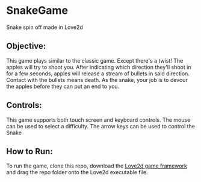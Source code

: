 # SnakeGame

Snake spin off made in Love2d

## Objective:

This game plays similar to the classic game. Except there's a twist! The apples will try to shoot you. After indicating which direction they'll shoot in for a few seconds, apples will release a stream of bullets in said direction. Contact with the bullets means death. As the snake, your job is to devour the apples before they can put an end to you.

## Controls:

This game supports both touch screen and keyboard controls. The mouse can be used to select a difficulty. The arrow keys can be used to control the Snake

## How to Run:

To run the game, clone this repo, download the [Love2d game framework](https://love2d.org/) and drag the repo folder onto the Love2d executable file.

